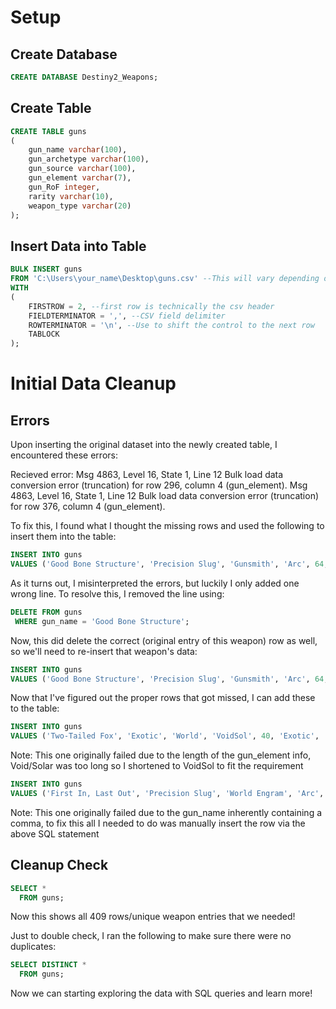 # Setup
## Create Database
```SQL
CREATE DATABASE Destiny2_Weapons;
```

## Create Table
```SQL
CREATE TABLE guns
(
	gun_name varchar(100),
	gun_archetype varchar(100),
	gun_source varchar(100),
	gun_element varchar(7),
	gun_RoF integer,
	rarity varchar(10),
	weapon_type varchar(20)
);
```

## Insert Data into Table
```SQL
BULK INSERT guns
FROM 'C:\Users\your_name\Desktop\guns.csv' --This will vary depending on where you save the dataset
WITH
(
	FIRSTROW = 2, --first row is technically the csv header
	FIELDTERMINATOR = ',', --CSV field delimiter
	ROWTERMINATOR = '\n', --Use to shift the control to the next row
	TABLOCK
);
```

# Initial Data Cleanup
## Errors
Upon inserting the original dataset into the newly created table, I encountered these errors:

Recieved error:
Msg 4863, Level 16, State 1, Line 12
Bulk load data conversion error (truncation) for row 296, column 4 (gun_element).
Msg 4863, Level 16, State 1, Line 12
Bulk load data conversion error (truncation) for row 376, column 4 (gun_element).

To fix this, I found what I thought the missing rows and used the following to insert them into the table:
```SQL
INSERT INTO guns
VALUES ('Good Bone Structure', 'Precision Slug', 'Gunsmith', 'Arc', 64, 'Legendary', 'shotgun');
```

As it turns out, I misinterpreted the errors, but luckily I only added one wrong line. To resolve this, I removed the line using:
```SQL
DELETE FROM guns
 WHERE gun_name = 'Good Bone Structure';
```

Now, this did delete the correct (original entry of this weapon) row as well, so we'll need to re-insert that weapon's data:
```SQL
INSERT INTO guns
VALUES ('Good Bone Structure', 'Precision Slug', 'Gunsmith', 'Arc', 64, 'Legendary', 'shotgun');
```

Now that I've figured out the proper rows that got missed, I can add these to the table:
```SQL
INSERT INTO guns
VALUES ('Two-Tailed Fox', 'Exotic', 'World', 'VoidSol', 40, 'Exotic', 'rocket_launcher');
```
Note: This one originally failed due to the length of the gun_element info, Void/Solar was too long so I shortened to VoidSol to fit the requirement

```SQL
INSERT INTO guns
VALUES ('First In, Last Out', 'Precision Slug', 'World Engram', 'Arc', 64, 'Legendary', 'shotgun');
```
Note: This one originally failed due to the gun_name inherently containing a comma, to fix this all I needed to do was manually insert the row via the above SQL statement

## Cleanup Check
```SQL
SELECT *
  FROM guns;
```

Now this shows all 409 rows/unique weapon entries that we needed!

Just to double check, I ran the following to make sure there were no duplicates:
```SQL
SELECT DISTINCT *
  FROM guns;
```

Now we can starting exploring the data with SQL queries and learn more!
